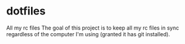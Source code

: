 # dotfiles
All my rc files
The goal of this project is to keep all my rc files in sync regardless of the computer I'm using (granted it has git installed).
